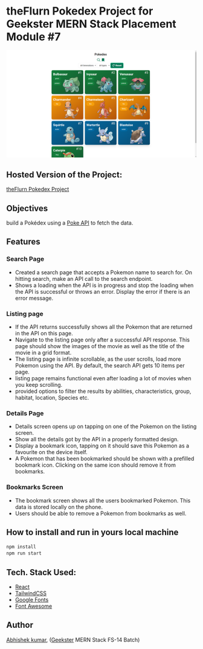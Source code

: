 # theFlurn Pokedex Project for Geekster MERN Stack Placement Module #7

![](thumbnail.png)

## Hosted Version of the Project:

[theFlurn Pokedex Project](https://theflurn-pokedex-project.vercel.app/)

## Objectives
build a Pokédex using a [Poke API](https://pokeapi.co/) to fetch the data. 

## Features 
### Search Page 
+ Created a search page that accepts a Pokemon name to search for. On hitting search, make an API call to the search endpoint.
+ Shows a loading when the API is in progress and stop the loading when the API is successful or throws an error. Display the error if there is an error message.

### Listing page 
+ If the API returns successfully shows all the Pokemon that are returned in the API on this page. 
+ Navigate to the listing page only after a successful API response. This page should show the images of the movie as well as the title of the movie in a grid format. 
+ The listing page is infinite scrollable, as the user scrolls, load more Pokemon using the API. By default, the search API gets 10 items per page.
+ listing page remains functional even after loading a lot of movies when you keep scrolling. 
+ provided options to filter the results by abilities, characteristics, group, habitat, location, Species etc.

### Details Page 
+ Details screen opens up on tapping on one of the Pokemon on the listing screen. 
+ Show all the details got by the API in a properly formatted design. 
+ Display a bookmark icon, tapping on it should save this Pokemon as a favourite on the device itself. 
+ A Pokemon that has been bookmarked should be shown with a prefilled bookmark icon. Clicking on the same icon should remove it from bookmarks.
  
### Bookmarks Screen 
+ The bookmark screen shows all the users bookmarked Pokemon. This data is stored locally on the phone. 
+ Users should be able to remove a Pokemon from bookmarks as well. 


## How to install and run in yours local machine

```bash
npm install
npm run start
```

## Tech. Stack Used:

- [React](https://react.dev/)
- [TailwindCSS](https://tailwindcss.com/)
- [Google Fonts](https://fonts.google.com/)
- [Font Awesome](https://fontawesome.com/icons/)

## Author

[Abhishek kumar](https://www.linkedin.com/in/alex21c/), ([Geekster](https://geekster.in/) MERN Stack FS-14 Batch)

